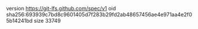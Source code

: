 version https://git-lfs.github.com/spec/v1
oid sha256:693939c7bd8c9601405d7f283b29fd2ab48657456ae4e971aa4e2f05b14241bd
size 33749
